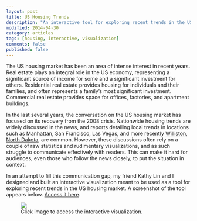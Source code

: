 ```yaml
---
layout: post
title: US Housing Trends
description: "An interactive tool for exploring recent trends in the US housing market."
modified: 2014-04-30
category: articles
tags: [housing, interactive, visualization]
comments: false
published: false
---
```


The US housing market has been an area of intense interest in recent years. Real estate plays an integral role in the US economy, representing a significant source of income for some and a significant investment for others. Residential real estate provides housing for individuals and their families, and often represents a family’s most significant investment. Commercial real estate provides space for offices, factories, and apartment buildings.

In the last several years, the conversation on the US housing market has focused on its recovery from the 2008 crisis. Nationwide housing trends are widely discussed in the news, and reports detailing local trends in locations such as Manhattan, San Francisco, Las Vegas, and more recently [Williston, North Dakota](http://time.com/8731/highest-rent-in-us-williston-north-dakota/), are common. However, these discussions often rely on a couple of raw statistics and rudimentary visualizations, and as such struggle to communicate effectively with readers. This can make it hard for audiences, even those who follow the news closely, to put the situation in context.

In an attempt to fill this communication gap, my friend Kathy Lin and I designed and built an interactive visualization meant to be used as a tool for exploring recent trends in the US housing market. A screenshot of the tool appears below. [Access it here](http://renzolucioni.com/recovery).

<figure>
    <a href="http://renzolucioni.com/recovery" target="_blank"><img src="http://i.imgur.com/rZ5DnyV.png"></a>
    <figcaption>Click image to access the interactive visualization.</figcaption>
</figure>
